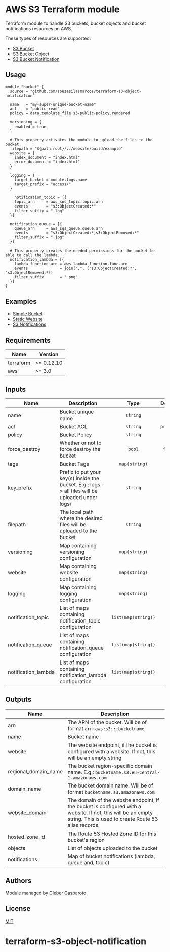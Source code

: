 # AWS S3 Terraform module

Terraform module to handle S3 buckets, bucket objects and bucket notifications resources on AWS.

These types of resources are supported:

* [S3 Bucket](https://registry.terraform.io/providers/hashicorp/aws/latest/docs/resources/s3_bucket)
* [S3 Bucket Object](https://registry.terraform.io/providers/hashicorp/aws/latest/docs/resources/s3_bucket_object)
* [S3 Bucket Notification](https://registry.terraform.io/providers/hashicorp/aws/latest/docs/resources/s3_bucket_notification)

## Usage

```hcl
module "bucket" {
  source = "github.com/souzasilasmarcos/terraform-s3-object-notification"

  name   = "my-super-unique-bucket-name"
  acl    = "public-read"
  policy = data.template_file.s3-public-policy.rendered

  versioning = {
    enabled = true
  }

  # This property activates the module to upload the files to the bucket.
  filepath = "${path.root}/../website/build/example"
  website = {
    index_document = "index.html"
    error_document = "index.html"
  }

  logging = {
    target_bucket = module.logs.name
    target_prefix = "access/"
  }

    notification_topic = [{
    topic_arn     = aws_sns_topic.topic.arn
    events        = "s3:ObjectCreated:*"
    filter_suffix = ".log"
  }]

  notification_queue = [{
    queue_arn     = aws_sqs_queue.queue.arn
    events        = "s3:ObjectCreated:*,s3:ObjectRemoved:*"
    filter_suffix = ".jpg"
  }]

  # This property creates the needed permissions for the bucket be able to call the lambda.
  notification_lambda = [{
    lambda_function_arn = aws_lambda_function.func.arn
    events              = join(",", ["s3:ObjectCreated:*", "s3:ObjectRemoved:*])
    filter_suffix       = ".png"
  }]
}
```

## Examples

- [Simple Bucket](examples/simple-bucket)
- [Static Website](examples/static-website)
- [S3 Notifications](examples/s3-notifications)

## Requirements

| Name | Version |
|------|---------|
| terraform | >= 0.12.10 |
| aws | >= 3.0 |

## Inputs

| Name | Description | Type | Default | Required |
|------|-------------|:----:|:-----:|:-----:|
|name|Bucket unique name|`string`|`null`| ✅ |
|acl|Bucket ACL|`string`|`private`|  |
|policy|Bucket Policy|`string`||  |
|force_destroy|Whether or not to force destroy the bucket|`bool`|`false`|  |
|tags|Bucket Tags|`map(string)`|`{}`|  |
|key_prefix|Prefix to put your key(s) inside the bucket. E.g.: logs -> all files will be uploaded under logs/|`string`||  |
|filepath|The local path where the desired files will be uploaded to the bucket|`string`||  |
|versioning|Map containing versioning configuration|`map(string)`|`{}`|  |
|website|Map containing website configuration|`map(string)`|`{}`|  |
|logging|Map containing logging configuration|`map(string)`|`{}`|  |
|notification_topic|List of maps containing notification_topic configuration|`list(map(string))`|`[{}]`|  |
|notification_queue|List of maps containing notification_queue configuration|`list(map(string))`|`[{}]`|  |
|notification_lambda|List of maps containing notification_lambda configuration|`list(map(string))`|`[{}]`|  |

## Outputs

| Name | Description |
|------|-------------|
|arn|The ARN of the bucket. Will be of format `arn:aws:s3:::bucketname`|
|name|Bucket name|
|website|The website endpoint, if the bucket is configured with a website. If not, this will be an empty string|
|regional_domain_name|The bucket region-specific domain name. E.g.: `bucketname.s3.eu-central-1.amazonaws.com`|
|domain_name|The bucket domain name. Will be of format `bucketname.s3.amazonaws.com`|
|website_domain|The domain of the website endpoint, if the bucket is configured with a website. If not, this will be an empty string. This is used to create Route 53 alias records.|
|hosted_zone_id|The Route 53 Hosted Zone ID for this bucket's region|
|objects|List of objects uploaded to the bucket|
|notifications|Map of bucket notifications (lambda, queue and, topic)|

## Authors

Module managed by [Cleber Gasparoto](https://github.com/chgasparoto)

## License
[MIT](LICENSE)
# terraform-s3-object-notification
